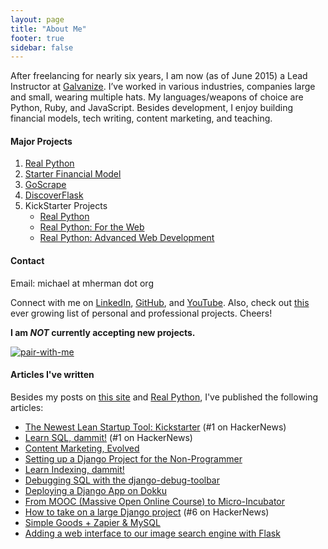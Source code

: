 ```yaml
---
layout: page
title: "About Me"
footer: true
sidebar: false
---
```


After freelancing for nearly six years, I am now (as of June 2015) a Lead Instructor at [Galvanize](http://www.galvanize.com/). I’ve worked in various industries, companies large and small, wearing multiple hats. My languages/weapons of choice are Python, Ruby, and JavaScript. Besides development, I enjoy building financial models, tech writing, content marketing, and teaching.

#### Major Projects

1. [Real Python](http://www.realpython.com)
1. [Starter Financial Model](http://www.starterfinancialmodel.com/)
1. [GoScrape](http://www.goscrape.com)
1. [DiscoverFlask](http://discoverflask.com)
1. KickStarter Projects
    - [Real Python](https://www.kickstarter.com/projects/fletcher/practical-python-learn-programming-for-the-real-wo)
    - [Real Python: For the Web](http://www.kickstarter.com/projects/1369857650/real-python-for-web-development-featuring-web2py)
    - [Real Python: Advanced Web Development](https://www.kickstarter.com/projects/721054906/real-python-advanced-web-development-featuring-dja)

#### Contact

Email: michael at mherman dot org

Connect with me on [LinkedIn](http://www.linkedin.com/pub/michael-herman/3b/a94/4), [GitHub](https://github.com/mjhea0/), and [YouTube](http://www.youtube.com/hermanmu). Also, check out [this](https://gist.github.com/mjhea0/6763725) ever growing list of personal and professional projects. Cheers!

**I am *NOT* currently accepting new projects.**

[![pair-with-me](http://pairprogramwith.me/badge.png "Pair program with me!")](mailto:michael@mherman.org)


#### Articles I've written

Besides my posts on [this site](/) and [Real Python](http://www.realpython.com/blog), I've published the following articles:

- [The Newest Lean Startup Tool: Kickstarter](https://segment.io/academy/the-newest-lean-startup-tool-is-kickstarter/) (#1 on HackerNews)
- [Learn SQL, dammit!](http://gun.io/blog/learn-sql/) (#1 on HackerNews)
- [Content Marketing, Evolved](http://gun.io/blog/content-marketing-evolved)
- [Setting up a Django Project for the Non-Programmer](http://gun.io/blog/setting-up-a-django-project)
- [Learn Indexing, dammit!](http://gun.io/blog/learn-indexing-dammit)
- [Debugging SQL with the django-debug-toolbar](http://gun.io/blog/debugging-SQL)
- [Deploying a Django App on Dokku](http://gun.io/blog/deploying-django-app-on-dokku)
- [From MOOC (Massive Open Online Course) to Micro-Incubator](http://southernalpha.com/from-mooc-massive-open-online-course-to-micro-incubator-2/)
- [How to take on a large Django project](http://gun.io/blog/how-to-take-on-a-large-Django-project/) (#6 on HackerNews)
- [Simple Goods + Zapier & MySQL](https://www.simplegoods.co/blog/simple-goods-zapier-and-mysql/)
- [Adding a web interface to our image search engine with Flask](http://www.pyimagesearch.com/2014/12/08/adding-web-interface-image-search-engine-flask/)
